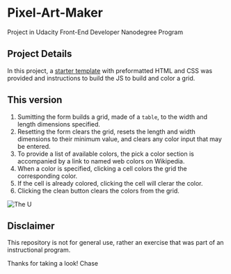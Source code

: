 # Pixel-Art-Maker
Project in Udacity Front-End Developer Nanodegree Program
## Project Details
In this project, a [starter template](https://github.com/udacity/project-pixel-art-maker-starter) with preformatted HTML and CSS was provided and instructions to build the JS to build and color a grid. 
## This version 

1. Sumitting the form builds a grid, made of a `table`, to the width and length dimensions specified.
2. Resetting the form clears the grid, resets the length and width dimensions to their minimum value, and clears any color input that may be entered.
3. To provide a list of available colors, the pick a color section is accompanied by a link to named web colors on Wikipedia.
4. When a color is specified, clicking a cell colors the grid the corresponding color.
  1. If the cell is already colored, clicking the cell will clerar the color.
5. Clicking the clean button clears the colors from the grid.

![The U](https://farm1.staticflickr.com/785/27201200298_a0223d4a28_b.jpg)

## Disclaimer
This repository is not for general use, rather an exercise that was part of an instructional program.

Thanks for taking a look!
Chase
